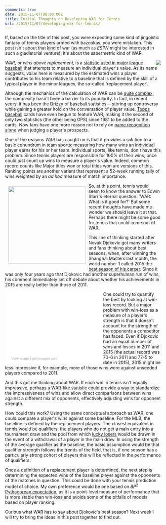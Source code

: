 ```yaml
---
comments: true
date: 2015-11-07T00:00:00Z
title: Initial Thoughts on Developing WAR for Tennis
url: /2015/11/07/developing-war-for-tennis/
---
```


If, based on the title of this post, you were expecting some kind of jingoistic fantasy of tennis players armed with bazookas, you were mistaken. This post isn't about that kind of war (as much as _ESPN_ might be interested in such a gladiatorial venture); it's about the sabermetric kind of WAR.

<!--more-->


<img src="/assets/bazooka.jpg" style="float:right;" />

_WAR_, or _wins above replacement_, is a [statistic used in major league baseball](http://www.baseball-reference.com/blog/archives/6063) that attempts to measure an individual player's value. As its name suggests, _value_ here is measured by the estimated wins a player contributes to his team relative to a baseline that is defined by the skill of a typical player in the minor leagues, the so-called 'replacement player'. 

Although the mechanics of the calculation of WAR can be [quite complex](http://www.degruyter.com/view/j/jqas.2015.11.issue-2/jqas-2014-0098/jqas-2014-0098.xml), the complexity hasn't been a barrier to its popularity. In fact, in recent years, it has been the Drizzy of baseball statistics&mdash; stirring up controversy while gaining a greater hold on the conversation of player value. [Topps baseball](http://www.cbssports.com/mlb/eye-on-baseball/22903637/topps-will-feature-war-on-the-back-of-%20their-baseball-cards-soon) cards have even begun to feature WAR, making it the second of only two statistics  (the other being OPS) since 1981 to be added to the cards. Now fans have one more reason not to rely on [name recognition alone](http://i.imgur.com/2tyZcLl.gif) when judging a player's prospects.

One of the reasons _WAR_ has caught on is that it provides a solution to a basic conundrum in team sports: measuring how many wins an individual player earns for his or her team. Individual sports, like tennis, don't have this problem. Since tennis players are responsible for 100% of their wins, once could just count up wins to measure a player's value. Indeed, common record counts like Major titles won or total titles won are versions of this. Ranking points are another variant that represent a 52-week running tally of wins weighted by an _ad hoc_ measure of match importance. 

<img src="https://i.ytimg.com/vi/dpWmlRNfLck/hqdefault.jpg" style="float:left;padding:2%;" width="250px" height="250px" />

So, at this point, tennis would seem to know the answer to Edwin Starr's eternal question: `WAR: What is it good for?' But some recent thoughts have made me wonder we should leave it at that. Perhaps there might be some good for tennis that could come out of WAR. 

This line of thinking started after Novak Djokovic got many writers and fans thinking about best seasons, when, after winning the Shanghai Masters last month, the world number 1 called 2015 the [best season of his career](http://www.tennis.com/pro-game/2015/10/djokovic-wins-9th-title-of-year-at-shanghai-masters/56621/). Since it was only four years ago that Djokovic had another superhuman run of wins, his comment immediately set off debate about whether his achievements in 2015 are really better than those of 2011. 

<div class="getty embed image" style="background-color:#fff;display:inline-block;font-family:'Helvetica Neue',Helvetica,Arial,sans-serif;color:#a7a7a7;font-size:11px;width:100%;max-width:297px;float:left;padding:2%;"><div style="overflow:hidden;position:relative;height:0;padding:66.666667% 0 0 0;width:100%;"><iframe src="//embed.gettyimages.com/embed/493198010?et=mS3bayi9Sa9Nq91tZg8jsA&viewMoreLink=on&sig=n3ujhwCZk1rCsEZVrJ5nLZkDBHXNFo6rP-dqbsCTwjM=" width="297" height="198" scrolling="no" frameborder="0" style="display:inline-block;position:absolute;top:0;left:0;width:100%;height:100%;"></iframe></div><p style="margin:0;"></p><div style="padding:0;margin:0 0 0 10px;text-align:left;"><a href="http://www.gettyimages.com/detail/493198010" target="_blank" style="color:#a7a7a7;text-decoration:none;font-weight:normal !important;border:none;display:inline-block;">View image</a> | <a href="http://www.gettyimages.com" target="_blank" style="color:#a7a7a7;text-decoration:none;font-weight:normal !important;border:none;display:inline-block;">gettyimages.com</a></div></div>

One could try to quantify the best by looking at win-loss record. But a major problem with win-loss as a measure of a player's strength is that it doesn't account for the strength of the opponents a competitor has faced. Even if Djokovic had an equal number of wins and losses in 2011 and 2015 (the actual record was 70-6 in 2011 and 77-5 to date in 2015), 2015 might be less impressive if, for example, more of those wins were against unseeded players compared to 2011. 

And this got me thinking about WAR. If each win in tennis isn't equally impressive, perhaps a WAR-like statistic could provide a way to standardize the impressiveness of wins and allow direct comparisons between wins against a different mix of opponents, effectively adjusting wins for opponent strength. 

How could this work? Using the same conceptual approach as WAR, one could compare a player's wins against some baseline. For the MLB, the baseline is defined by the replacement players. The closest equivalent in tennis would be qualifiers, the players who do not get a main entry into a tournament draw and the pool from which [lucky losers](https://en.wikipedia.org/wiki/Lucky_loser) would be drawn in the event of a withdrawal of a player in the main draw. In using the strength of the average qualifier as the baseline, the basic assumption would be that qualifier strength follows the trends of the field, that is, if one season has a particularly strong cohort of players this will be reflected in the performance of qualifiers. 

Once a definition of a replacement player is determined, the next step is determining the expected wins of the baseline player against the opponents of the matches in question. This could be done with your tennis prediction model of choice. My own preference would be one based on $BP^2$ [Pythagorean expectation](http://on-the-t.com/2015/09/26/Converting-Clutch-Into-Wins/), as it is a point-level measure of performance that is more stable than win-loss and avoids some of the pitfalls of models based on player ranking.

Curious what WAR has to say about Djokovic's best season? Next week I will try to bring the ideas in this post together to find out.

